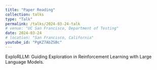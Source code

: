 ```yaml
---
title: "Paper Reading"
collection: talks
type: "Talk"
permalink: /talks/2024-03-24-talk
# venue: "UC San Francisco, Department of Testing"
date: 2024-03-24
# location: "San Francisco, California"
youtube_id: "PgKZ7AbZSBc"
---
```


ExploRLLM: Guiding Exploration in Reinforcement Learning with Large Language Models.